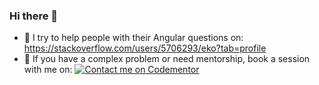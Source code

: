 ### Hi there 👋
- 🌱 I try to help people with their Angular questions on: https://stackoverflow.com/users/5706293/eko?tab=profile
- 💬 If you have a complex problem or need mentorship, book a session with me on: [![Contact me on Codementor](https://www.codementor.io/m-badges/eko/book-session.svg)](https://www.codementor.io/@eko?refer=badge)
<!--
**echonax/echonax** is a ✨ _special_ ✨ repository because its `README.md` (this file) appears on your GitHub profile.

Here are some ideas to get you started:

- 🔭 I’m currently working on ...
- 🌱 I’m currently learning ...
- 👯 I’m looking to collaborate on ...
- 🤔 I’m looking for help with ...
- 💬 Ask me about ...
- 📫 How to reach me: ...
- 😄 Pronouns: ...
- ⚡ Fun fact: ...
-->
